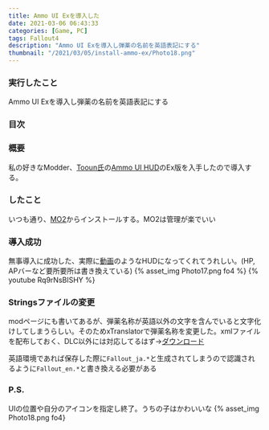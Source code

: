 ```yaml
---
title: Ammo UI Exを導入した
date: 2021-03-06 06:43:33
categories: [Game, PC]
tags: Fallout4
description: "Ammo UI Exを導入し弾薬の名前を英語表記にする"
thumbnail: "/2021/03/05/install-ammo-ex/Photo18.png"
---
```


### 実行したこと
Ammo UI Exを導入し弾薬の名前を英語表記にする

### 目次
<!-- toc -->

### 概要
私の好きなModder、[Tooun氏](https://www.patreon.com/tooun)の[Ammo UI HUD](https://www.nexusmods.com/fallout4/mods/42915)のEx版を入手したので導入する。
<!-- more -->

### したこと
いつも通り、[MO2](https://www.nexusmods.com/skyrimspecialedition/mods/6194)からインストールする。MO2は管理が楽でいい

### 導入成功
無事導入に成功した、実際に[動画](https://www.youtube.com/watch?v=Rq9rNsBISHY)のようなHUDになってくれてうれしい。(HP, APバーなど要所要所は書き換えている)
{% asset_img Photo17.png fo4 %}
{% youtube Rq9rNsBISHY %}

### Stringsファイルの変更
modページにも書いてあるが、弾薬名称が英語以外の文字を含んでいると文字化けしてしまうらしい。そのためxTranslatorで弾薬名称を変更した。xmlファイルを配布しておく、DLC以外には対応してるはず→[ダウンロード](https://file.m0r016.net/index.php/s/A2r5R6AwoPWEXLr)

英語環境であれば保存した際に`Fallout_ja.*`と生成されてしまうので認識されるように`Fallout_en.*`と書き換える必要がある

### P.S.
UIの位置や自分のアイコンを指定し終了。うちの子はかわいいな
{% asset_img Photo18.png fo4}